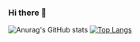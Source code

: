 ### Hi there 👋

![Anurag's GitHub stats](https://github-readme-stats.vercel.app/api?username=erjusstafa&show_icons=true&theme=radical)
[![Top Langs](https://github-readme-stats.vercel.app/api/top-langs/?username=erjusstafa&layout=compact)](https://github.com/anuraghazra/github-readme-stats)
